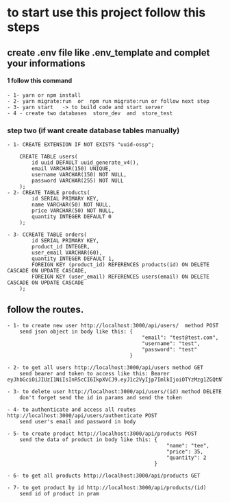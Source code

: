 # to start use this project follow this steps
## create .env file like .env_template and complet your informations
 #### 1 follow this command 
    - 1- yarn or npm install
    - 2- yarn migrate:run  or  npm run migrate:run or follow next step
    - 3- yarn start   -> to build code and start server
    - 4 - create two databases  store_dev  and  store_test

### step two (if want create database tables manually)
    - 1- CREATE EXTENSION IF NOT EXISTS "uuid-ossp";

        CREATE TABLE users(
            id uuid DEFAULT uuid_generate_v4(),
            email VARCHAR(150) UNIQUE,
            username VARCHAR(150) NOT NULL,
            password VARCHAR(255) NOT NULL
        );
    - 2- CREATE TABLE products(
            id SERIAL PRIMARY KEY,
            name VARCHAR(50) NOT NULL,
            price VARCHAR(50) NOT NULL,
            quantity INTEGER DEFAULT 0 
        );

    - 3- CCREATE TABLE orders(
            id SERIAL PRIMARY KEY,
            product_id INTEGER,
            user_email VARCHAR(60),
            quantity INTEGER DEFAULT 1,
            FOREIGN KEY (product_id) REFERENCES products(id) ON DELETE CASCADE ON UPDATE CASCADE,
            FOREIGN KEY (user_email) REFERENCES users(email) ON DELETE CASCADE ON UPDATE CASCADE
        );

## follow the routes.
    - 1- to create new user http://localhost:3000/api/users/  method POST
        send json object in body like this: {
                                                "email": "test@test.com",
                                                "username": "test",
                                                "password": "test"
                                            } 

    - 2- to get all users http://localhost:3000/api/users method GET
        send bearer and token to access like this: Bearer eyJhbGciOiJIUzI1NiIsInR5cCI6IkpXVCJ9.eyJ1c2VyIjp7ImlkIjoiOTYzMzg1ZGQtNTU4Zi00N2NkLThjZTctOTI2ZTJmZGFmMGRiIiwiZW1haWwiOiJhbGlAZ21haWwuY29tIiwidXNlcm5hbWUiOiJoZW5kaSIsImZpcnN0X25hbWUiOiJBTEkiLCJsYXN0X25hbWUiOiJoYW1hZGEifSwiaWF0IjoxNjYxMzMwNjE5fQ.9sHiRvQNc3HaazKRQ670QfXK0_5C1l3uKGbrqMYppro

    - 3- to delete user http://localhost:3000/api/users/(id) method DELETE
        don't forget send the id in params and send the token

    - 4- to authenticate and access all routes http://localhost:3000/api/users/authenticate POST
        send user's email and password in body 

    - 5- to create product http://localhost:3000/api/products POST
        send the data of product in body like this: {
                                                        "name": "tee",
                                                        "price": 35,
                                                        "quantity": 2
                                                    }
                                
    - 6- to get all products http://localhost:3000/api/products GET

    - 7- to get product by id http://localhost:3000/api/products/(id)
        send id of product in pram



